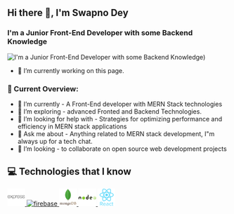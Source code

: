 ## Hi there 👋, I'm Swapno Dey
### I'm a Junior Front-End Developer with some Backend Knowledge
![I'm a Junior Front-End Developer with some Backend Knowledge](https://thumbs.dreamstime.com/b/environment-earth-day-hands-trees-growing-seedlings-bokeh-green-background-female-hand-holding-tree-nature-field-gra-130247647.jpg))



- 🔭 I’m currently working on this page. 

### 👀 Current Overview:
- 🔭 I’m currently - A Front-End developer with MERN Stack technologies
- 🌱 I’m exploring - advanced Fronted and Backend Technologies.
- 🤔 I’m looking for help with - Strategies for optimizing performance and efficiency in MERN stack applications
- 💬 Ask me about - Anything related to MERN stack development, I"m always up for a tech chat.
- 👯 I’m looking - to collaborate on open source web development projects


## 💻 Technologies that I know
 <a href="https://expressjs.com" target="_blank" rel="noreferrer"> <img src="https://raw.githubusercontent.com/devicons/devicon/master/icons/express/express-original-wordmark.svg" alt="express" width="40" height="40"/> </a> <a href="https://firebase.google.com/" target="_blank" rel="noreferrer"> <img src="https://www.vectorlogo.zone/logos/firebase/firebase-icon.svg" alt="firebase" width="40" height="40"/> </a> <a href="https://www.mongodb.com/" target="_blank" rel="noreferrer"> <img src="https://raw.githubusercontent.com/devicons/devicon/master/icons/mongodb/mongodb-original-wordmark.svg" alt="mongodb" width="40" height="40"/> </a> <a href="https://nodejs.org" target="_blank" rel="noreferrer"> <img src="https://raw.githubusercontent.com/devicons/devicon/master/icons/nodejs/nodejs-original-wordmark.svg" alt="nodejs" width="40" height="40"/> </a> <a href="https://reactjs.org/" target="_blank" rel="noreferrer"> <img src="https://raw.githubusercontent.com/devicons/devicon/master/icons/react/react-original-wordmark.svg" alt="react" width="40" height="40"/> </a>
